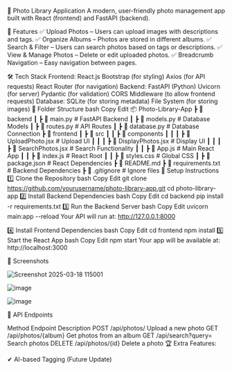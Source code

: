 📸 Photo Library Application
A modern, user-friendly photo management app built with React (frontend) and FastAPI (backend).

🚀 Features
✅ Upload Photos – Users can upload images with descriptions and tags.
✅ Organize Albums – Photos are stored in different albums.
✅ Search & Filter – Users can search photos based on tags or descriptions.
✅ View & Manage Photos – Delete or edit uploaded photos.
✅ Breadcrumb Navigation – Easy navigation between pages.

🛠️ Tech Stack
Frontend:
React.js
Bootstrap (for styling)
Axios (for API requests)
React Router (for navigation)
Backend:
FastAPI (Python)
Uvicorn (for server)
Pydantic (for validation)
CORS Middleware (to allow frontend requests)
Database:
SQLite (for storing metadata)
File System (for storing images)
📂 Folder Structure
bash
Copy
Edit
📦 Photo-Library-App
 ┣ 📂 backend
 ┃ ┣ 📜 main.py              # FastAPI Backend
 ┃ ┣ 📜 models.py            # Database Models
 ┃ ┣ 📜 routes.py            # API Routes
 ┃ ┣ 📜 database.py          # Database Connection
 ┣ 📂 frontend
 ┃ ┣ 📂 src
 ┃ ┃ ┣ 📂 components
 ┃ ┃ ┃ ┣ 📜 UploadPhoto.jsx   # Upload UI
 ┃ ┃ ┃ ┣ 📜 DisplayPhotos.jsx # Display UI
 ┃ ┃ ┃ ┣ 📜 SearchPhotos.jsx  # Search Functionality
 ┃ ┃ ┣ 📜 App.js              # Main React App
 ┃ ┃ ┣ 📜 index.js            # React Root
 ┃ ┃ ┣ 📜 styles.css          # Global CSS
 ┃ ┣ 📜 package.json          # React Dependencies
 ┣ 📜 README.md
 ┣ 📜 requirements.txt        # Backend Dependencies
 ┣ 📜 .gitignore              # Ignore files
🎯 Setup Instructions
1️⃣ Clone the Repository
bash
Copy
Edit
git clone https://github.com/yourusername/photo-library-app.git
cd photo-library-app
2️⃣ Install Backend Dependencies
bash
Copy
Edit
cd backend
pip install -r requirements.txt
3️⃣ Run the Backend Server
bash
Copy
Edit
uvicorn main:app --reload
Your API will run at: http://127.0.0.1:8000

4️⃣ Install Frontend Dependencies
bash
Copy
Edit
cd frontend
npm install
5️⃣ Start the React App
bash
Copy
Edit
npm start
Your app will be available at: http://localhost:3000

🎨 Screenshots

![Screenshot 2025-03-18 115001](https://github.com/user-attachments/assets/b288b8ca-22b2-4044-ab49-d45c399dd248)

![image](https://github.com/user-attachments/assets/977bf1be-fa91-4752-a9ac-429a0633f705)


![image](https://github.com/user-attachments/assets/0a11035f-9855-41e5-8004-d0f06a7c31e4)


📢 API Endpoints

Method	Endpoint	Description
POST	/api/photos/	Upload a new photo
GET	/api/photos/{album}	Get photos from an album
GET	/api/search?query=	Search photos
DELETE	/api/photos/{id}	Delete a photo
🏆 Extra Features:

✔ AI-based Tagging (Future Update)
